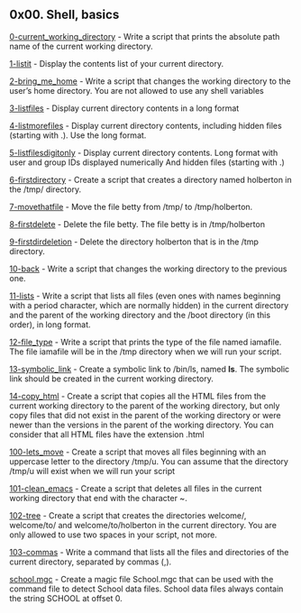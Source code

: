 ## 0x00. Shell, basics 

[0-current_working_directory](0x00-shell_basics/0-current_working_directory) - Write a script that prints the absolute path name of the current working directory.

[1-listit](1-listit) - Display the contents list of your current directory.

[2-bring_me_home](2-bring_me_home) - Write a script that changes the working directory to the user’s home directory.
You are not allowed to use any shell variables

[3-listfiles](3-listfiles) - Display current directory contents in a long format

[4-listmorefiles](4-listmorefiles) - Display current directory contents, including hidden files (starting with .). Use the long format.

[5-listfilesdigitonly](5-listfilesdigitonly) - Display current directory contents.
Long format
with user and group IDs displayed numerically
And hidden files (starting with .)

[6-firstdirectory](6-firstdirectory) - Create a script that creates a directory named holberton in the /tmp/ directory.

[7-movethatfile](7-movethatfile) - Move the file betty from /tmp/ to /tmp/holberton.

[8-firstdelete](8-firstdelete) - Delete the file betty. The file betty is in /tmp/holberton

[9-firstdirdeletion](9-firstdirdeletion) - Delete the directory holberton that is in the /tmp directory.

[10-back](10-back) - Write a script that changes the working directory to the previous one.

[11-lists](11-lists) - Write a script that lists all files (even ones with names beginning with a period character, which are normally hidden) in the current directory and the parent of the working directory and the /boot directory (in this order), in long format.

[12-file_type](12-file_type) - Write a script that prints the type of the file named iamafile. The file iamafile will be in the /tmp directory when we will run your script.

[13-symbolic_link](13-symbolic_link) - Create a symbolic link to /bin/ls, named __ls__. The symbolic link should be created in the current working directory.

[14-copy_html](14-copy_html) - Create a script that copies all the HTML files from the current working directory to the parent of the working directory, but only copy files that did not exist in the parent of the working directory or were newer than the versions in the parent of the working directory. You can consider that all HTML files have the extension .html

[100-lets_move](100-lets_move) - Create a script that moves all files beginning with an uppercase letter to the directory /tmp/u. You can assume that the directory /tmp/u will exist when we will run your script

[101-clean_emacs](101-clean_emacs) - Create a script that deletes all files in the current working directory that end with the character ~.

[102-tree](102-tree) - Create a script that creates the directories welcome/, welcome/to/ and welcome/to/holberton in the current directory. You are only allowed to use two spaces in your script, not more.

[103-commas](103-commas) - Write a command that lists all the files and directories of the current directory, separated by commas (,).

[school.mgc](school.mgc) - Create a magic file School.mgc that can be used with the command file to detect School data files. School data files always contain the string SCHOOL at offset 0.
